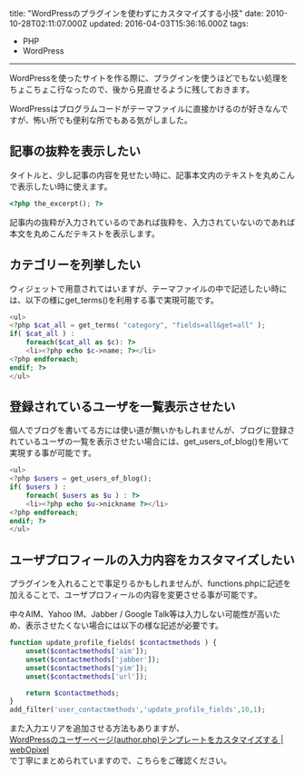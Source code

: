 title: "WordPressのプラグインを使わずにカスタマイズする小技"
date: 2010-10-28T02:11:07.000Z
updated: 2016-04-03T15:36:16.000Z
tags: 
  - PHP
  - WordPress
---

WordPressを使ったサイトを作る際に、プラグインを使うほどでもない処理をちょこちょこ行なったので、後から見直せるように残しておきます。

WordPressはプログラムコードがテーマファイルに直接かけるのが好きなんですが、怖い所でも便利な所でもある気がしました。


## 記事の抜粋を表示したい

タイトルと、少し記事の内容を見せたい時に、記事本文内のテキストを丸めこんで表示したい時に使えます。

```php
<?php the_excerpt(); ?>
```

記事内の抜粋が入力されているのであれば抜粋を、入力されていないのであれば本文を丸めこんだテキストを表示します。


## カテゴリーを列挙したい

ウィジェットで用意されてはいますが、テーマファイルの中で記述したい時には、以下の様にget_terms()を利用する事で実現可能です。

```php
<ul>
<?php $cat_all = get_terms( "category", "fields=all&get=all" );
if( $cat_all ) :
	foreach($cat_all as $c): ?>
	<li><?php echo $c->name; ?></li>
<?php endforeach;
endif; ?>
</ul>
```


## 登録されているユーザを一覧表示させたい

個人でブログを書いてる方には使い道が無いかもしれませんが、ブログに登録されているユーザの一覧を表示させたい場合には、get_users_of_blog()を用いて実現する事が可能です。

```php
<ul>
<?php $users = get_users_of_blog();
if( $users ) :
	foreach( $users as $u ) : ?>
	<li><?php echo $u->nickname ?></li>
<?php endforeach;
endif; ?>
</ul>
```


## ユーザプロフィールの入力内容をカスタマイズしたい

プラグインを入れることで事足りるかもしれませんが、functions.phpに記述を加えることで、ユーザプロフィールの内容を変更させる事が可能です。

中々AIM、Yahoo IM、Jabber / Google Talk等は入力しない可能性が高いため、表示させたくない場合には以下の様な記述が必要です。

```php
function update_profile_fields( $contactmethods ) {
	unset($contactmethods['aim']);
	unset($contactmethods['jabber']);
	unset($contactmethods['yim']);
	unset($contactmethods['url']);

	return $contactmethods;
}
add_filter('user_contactmethods','update_profile_fields',10,1);
```

また入力エリアを追加させる方法もありますが、  
[WordPressのユーザーページ(author.php)テンプレートをカスタマイズする | webOpixel](http://www.webopixel.net/wordpress/136.html)  
 で丁寧にまとめられていますので、こちらをご確認ください。